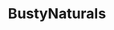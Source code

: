 ---
title: BustyNaturals
crosslinks:
- MassiveTitsnAss
- BestTeenGirls
- Fiametta451
- MiaBeaton
- jennkaelin
- WomenOfColor
- nuttinhere
- InvertedNipples
- LegalCollegeGirls
---